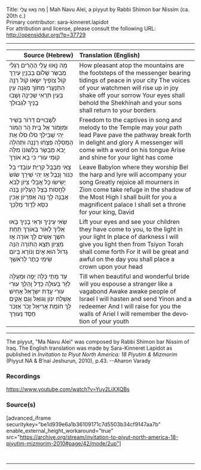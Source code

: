 <html>
<head></head>
<body>
Title: מַה נָּאווּ עֲלֵי | Mah Navu Alei, a piyyut by Rabbi Shimon bar Nissim (ca. 20th c.)<br />
Primary contributor: sara-kinneret.lapidot<br />
For attribution and license, please consult the following URL: <a href="http://opensiddur.org/?p=37729">http://opensiddur.org/?p=37729</a>
<p />
<hr />

<table style="margin-left: auto;margin-right: auto;" class="draggable">
<thead><tr><th id="x" style="text-align: right;">Source (Hebrew)</th><th style="text-align: left;">Translation (English)</th></tr></thead>
<tbody>
<tr><td style="vertical-align:top;">
<div class="liturgy" lang="he">
מַה נָּאווּ עֲלֵי הֶהָרִים רַגְלֵי 
מְבַשֵּׂר שָׁלוֹם בְּבִנְיַן עִירֵךְ
קוֹל צוֹפַיִךְ יִשְׂאוּ קוֹל רִנָּה 
הִתְנַעֲרִי מִתּוֹךְ מְגִנָּה
עַיִן בְּעַיִן תִּרְאִי שְׁכִינָה 
וְשָׁבוּ בָנַיִךְ לִגְבוּלֵךְ
</span></div></td>

<td style="vertical-align:top;">
<div class="english" lang="en">
How pleasant atop the mountains are the footsteps 
of the messenger bearing tidings of peace in your city
The voices of your watchmen will rise up in joy 
shake off your sorrow
Your eyes shall behold the Shekhinah 
and your sons shall return to your borders
</div></td></tr>


<tr><td style="vertical-align:top;">
<div class="liturgy" lang="he">
לִשְׁבוּיִים דְּרוֹר בְּשִׁיר וּמִזְמוֹר 
אֶל בֵּית הַר הַמּוֹר יְהִי שְׁבִילֵךְ
סֹלוּ סֹלוּ אֶת הַמְּסִלָּה 
פִּצְחוּ רְנָנָה וּתְהִלָּה
יָבֺא מְבַשֵּׂר בִּלְשׁוֹנוֹ מִלָּה 
קוּמִי עוּרִי כִּי בָא אוֹרֵךְ
</span></div></td>

<td style="vertical-align:top;">
<div class="english" lang="en">
Freedom to the captives in song and melody 
to the Temple may your path lead
Pave pave the pathway 
break forth in delight and glory
A messenger will come with a word on his tongue 
Arise and shine for your light has come
</div></td></tr>


<tr><td style="vertical-align:top;">
<div class="liturgy" lang="he">
צְאִי מִבָּבֶל קִרְיַת עוֹבְדֵי בֵל 
כִּנּוֹר וָנֵבֶל אָז יְהִי שִׁירֵךְ
שׂוֹשׂ יָשִׂישׂוּ כָּל אֲבֵלֵי צִיּוֹן 
לָבֺא לַחֲסוֹת בְּצֵל הָעֶלְיוֹן
בָּנֺה אֶבְנֶה לָךְ נְוֵה אַפּרְיוֹן 
אָכִין כִּסֵּא לְדָוִד מַלְכֵּךְ
</span></div></td>

<td style="vertical-align:top;">
<div class="english" lang="en">
Leave Babylon where they worship Bel 
the harp and lyre will accompany your song
Greatly rejoice all mourners in Zion 
come take refuge in the shadow of the Most High
I shall built for you a magnificent palace 
I shall set a throne for your king, David
</div></td></tr>


<tr><td style="vertical-align:top;">
<div class="liturgy" lang="he">
שְׂאִי עֵינַיךְ וּרְאִי בָנַיִךְ 
בָּאוּ אֵלַיִךְ לָאוֹר בְּאוֹרֵךְ
תַּחַת חשֶֺׁך אָשִׂים לָךְ אוֹרָה 
אָז מִצִּיּוֹן תֵּצֵא הַתּוֹרָה
הִנֵּה גָדוֹל הוּא אָיֺם וְנוֹרָא 
בְּיוֹם שִׂימִי כֶתֶר לְרֺאשֵׁךְ
</span></div></td>

<td style="vertical-align:top;">
<div class="english" lang="en">
Lift your eyes and see your children 
they have come to you, to the light in your light
In place of darkness I will give you light 
then from Tsiyon Torah shall come forth
For it will be great and awful 
on the day you shall place a crown upon your head
</div></td></tr>


<tr><td style="vertical-align:top;">
<div class="liturgy" lang="he">
עַד מָתַי כַּלָּה יָפָה וּמְעֻלָּה 
לְזָּר בְּעוּלָה כְּדַל וָהֵלֶךְ
עוּרִי עוּרִי עֲדַת יִשְׂרָאֵל 
אָחִישׁ אֶשְׁלַח יִנּוֹן וְגוֹאֵל
וְגַם אָקִים לָךְ חוֹמַת אֲרִיאֵל 
זָכֹר אֶזְכֹּר חֶסֶד נְעוּרֵךְ
</span></div></td>

<td style="vertical-align:top;">
<div class="english" lang="en">
Till when beautiful and wonderful bride 
will you espouse a stranger like a vagabond
Awake awake people of Israel 
I will hasten and send Yinon and a redeemer
And I will raise for you the walls of Ariel
I will remember the devotion of your youth
</div></td></tr>
</tbody></table>

<hr />

The piyyut, "Ma Navu Alei" was composed by Rabbi Shimon bar Nissim of Iraq. The English translation was made by Sara-Kinneret Lapidot as published in <em>Invitation to Piyut North America: 18 Piyutim & Mizmorim</em> (Piyyut NA & B’nai Jeshurun, 2010), p.43. --Aharon Varady

<h3>Recordings</h3>

https://www.youtube.com/watch?v=Yuy2LiXXQBs

<h3>Source(s)</h3>

[advanced_iframe securitykey="be1d939e6a1b36109171c7d5503b34cf9147aa7b" enable_external_height_workaround="true" src="https://archive.org/stream/invitation-to-piyut-north-america-18-piyutim-mizmorim-2010#page/42/mode/2up"]

&nbsp;

<hr />

&nbsp;
</body>
</html>
